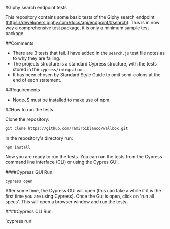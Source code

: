 #Giphy search endpoint tests

This repository contains some basic tests of the Giphy search endpoint (https://developers.giphy.com/docs/api/endpoint/#search).
This is in now way a comprehensive test package, it is only a minimum sample test package.

##Comments

- There are 3 tests that fail. I have added in the `search.js` test file notes as to why they are failing.
- The projects structure is a standard Cypress structure, with the tests stored in the `cypress/integration`.
- It has been chosen by Standard Style Guide to omit semi-colons at the end of each statement.

##Requirements

- NodeJS must be installed to make use of npm.

##How to run the tests

Clone the repository:

`git clone https://github.com/ramiroiblanco/wallbox.git`

In the repository's directory run:

`npm install`

Now you are ready to run the tests. You can run the tests from the Cypress command line interface (CLI) or using the Cypres GUI.

####Cypress GUI
Run:

`cypress open`

After some time, the Cypress GUI will open (this can take a while if it is the first time you are using Cypress).
Once the Gui is open, click on 'run all specs'. This will open a browser window and run the tests.

####Cypress CLI
Run:

`cypress run'